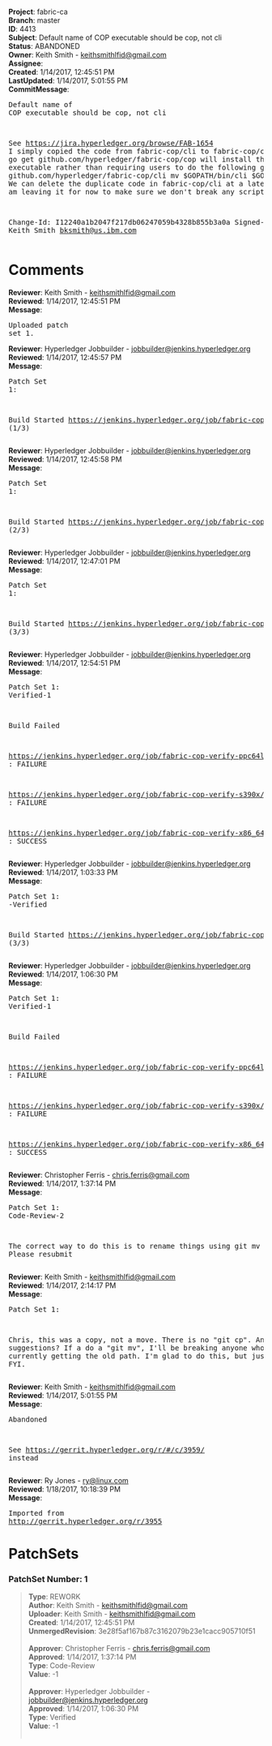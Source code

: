 <strong>Project</strong>: fabric-ca<br><strong>Branch</strong>: master<br><strong>ID</strong>: 4413<br><strong>Subject</strong>: Default name of COP executable should be cop, not cli<br><strong>Status</strong>: ABANDONED<br><strong>Owner</strong>: Keith Smith - keithsmithlfid@gmail.com<br><strong>Assignee</strong>:<br><strong>Created</strong>: 1/14/2017, 12:45:51 PM<br><strong>LastUpdated</strong>: 1/14/2017, 5:01:55 PM<br><strong>CommitMessage</strong>:<br><pre>Default name of COP executable should be cop, not cli

See https://jira.hyperledger.org/browse/FAB-1654
I simply copied the code from fabric-cop/cli to fabric-cop/cop
so that
    go get github.com/hyperledger/fabric-cop/cop
will install the COP executable rather than requiring users to
do the following
    go get github.com/hyperledger/fabric-cop/cli
    mv $GOPATH/bin/cli $GOPATH/bin/cop
We can delete the duplicate code in fabric-cop/cli at a later
date but am leaving it for now to make sure we don't break
any scripts.

Change-Id: I12240a1b2047f217db06247059b4328b855b3a0a
Signed-off-by: Keith Smith <bksmith@us.ibm.com>
</pre><h1>Comments</h1><strong>Reviewer</strong>: Keith Smith - keithsmithlfid@gmail.com<br><strong>Reviewed</strong>: 1/14/2017, 12:45:51 PM<br><strong>Message</strong>: <pre>Uploaded patch set 1.</pre><strong>Reviewer</strong>: Hyperledger Jobbuilder - jobbuilder@jenkins.hyperledger.org<br><strong>Reviewed</strong>: 1/14/2017, 12:45:57 PM<br><strong>Message</strong>: <pre>Patch Set 1:

Build Started https://jenkins.hyperledger.org/job/fabric-cop-verify-ppc64le/3/ (1/3)</pre><strong>Reviewer</strong>: Hyperledger Jobbuilder - jobbuilder@jenkins.hyperledger.org<br><strong>Reviewed</strong>: 1/14/2017, 12:45:58 PM<br><strong>Message</strong>: <pre>Patch Set 1:

Build Started https://jenkins.hyperledger.org/job/fabric-cop-verify-s390x/3/ (2/3)</pre><strong>Reviewer</strong>: Hyperledger Jobbuilder - jobbuilder@jenkins.hyperledger.org<br><strong>Reviewed</strong>: 1/14/2017, 12:47:01 PM<br><strong>Message</strong>: <pre>Patch Set 1:

Build Started https://jenkins.hyperledger.org/job/fabric-cop-verify-x86_64/318/ (3/3)</pre><strong>Reviewer</strong>: Hyperledger Jobbuilder - jobbuilder@jenkins.hyperledger.org<br><strong>Reviewed</strong>: 1/14/2017, 12:54:51 PM<br><strong>Message</strong>: <pre>Patch Set 1: Verified-1

Build Failed 

https://jenkins.hyperledger.org/job/fabric-cop-verify-ppc64le/3/ : FAILURE

https://jenkins.hyperledger.org/job/fabric-cop-verify-s390x/3/ : FAILURE

https://jenkins.hyperledger.org/job/fabric-cop-verify-x86_64/318/ : SUCCESS</pre><strong>Reviewer</strong>: Hyperledger Jobbuilder - jobbuilder@jenkins.hyperledger.org<br><strong>Reviewed</strong>: 1/14/2017, 1:03:33 PM<br><strong>Message</strong>: <pre>Patch Set 1: -Verified

Build Started https://jenkins.hyperledger.org/job/fabric-cop-verify-s390x/4/ (3/3)</pre><strong>Reviewer</strong>: Hyperledger Jobbuilder - jobbuilder@jenkins.hyperledger.org<br><strong>Reviewed</strong>: 1/14/2017, 1:06:30 PM<br><strong>Message</strong>: <pre>Patch Set 1: Verified-1

Build Failed 

https://jenkins.hyperledger.org/job/fabric-cop-verify-ppc64le/3/ : FAILURE

https://jenkins.hyperledger.org/job/fabric-cop-verify-s390x/4/ : FAILURE

https://jenkins.hyperledger.org/job/fabric-cop-verify-x86_64/318/ : SUCCESS</pre><strong>Reviewer</strong>: Christopher Ferris - chris.ferris@gmail.com<br><strong>Reviewed</strong>: 1/14/2017, 1:37:14 PM<br><strong>Message</strong>: <pre>Patch Set 1: Code-Review-2

The correct way to do this is to rename things using git mv ... Please resubmit</pre><strong>Reviewer</strong>: Keith Smith - keithsmithlfid@gmail.com<br><strong>Reviewed</strong>: 1/14/2017, 2:14:17 PM<br><strong>Message</strong>: <pre>Patch Set 1:

Chris, this was a copy, not a move.  There is no "git cp".  Any suggestions?  If a do a "git mv", I'll be breaking anyone who is currently getting the old path.  I'm glad to do this, but just an FYI.</pre><strong>Reviewer</strong>: Keith Smith - keithsmithlfid@gmail.com<br><strong>Reviewed</strong>: 1/14/2017, 5:01:55 PM<br><strong>Message</strong>: <pre>Abandoned

See https://gerrit.hyperledger.org/r/#/c/3959/ instead</pre><strong>Reviewer</strong>: Ry Jones - ry@linux.com<br><strong>Reviewed</strong>: 1/18/2017, 10:18:39 PM<br><strong>Message</strong>: <pre>Imported from http://gerrit.hyperledger.org/r/3955</pre><h1>PatchSets</h1><h3>PatchSet Number: 1</h3><blockquote><strong>Type</strong>: REWORK<br><strong>Author</strong>: Keith Smith - keithsmithlfid@gmail.com<br><strong>Uploader</strong>: Keith Smith - keithsmithlfid@gmail.com<br><strong>Created</strong>: 1/14/2017, 12:45:51 PM<br><strong>UnmergedRevision</strong>: 3e28f5af167b87c3162079b23e1cacc905710f51<br><br><strong>Approver</strong>: Christopher Ferris - chris.ferris@gmail.com<br><strong>Approved</strong>: 1/14/2017, 1:37:14 PM<br><strong>Type</strong>: Code-Review<br><strong>Value</strong>: -1<br><br><strong>Approver</strong>: Hyperledger Jobbuilder - jobbuilder@jenkins.hyperledger.org<br><strong>Approved</strong>: 1/14/2017, 1:06:30 PM<br><strong>Type</strong>: Verified<br><strong>Value</strong>: -1<br><br></blockquote>